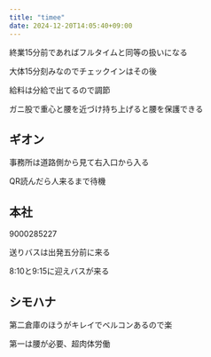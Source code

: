 ```yaml
---
title: "timee"
date: 2024-12-20T14:05:40+09:00
---
```

終業15分前であればフルタイムと同等の扱いになる

大体15分刻みなのでチェックインはその後

給料は分給で出てるので調節

ガニ股で重心と腰を近づけ持ち上げると腰を保護できる

## ギオン
事務所は道路側から見て右入口から入る

QR読んだら人来るまで待機



## 本社
9000285227

送りバスは出発五分前に来る

8:10と9:15に迎えバスが来る


## シモハナ
第二倉庫のほうがキレイでベルコンあるので楽

第一は腰が必要、超肉体労働
